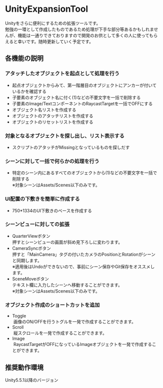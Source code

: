 # UnityExpansionTool
Unityをさらに便利にするための拡張ツールです。<br>
勉強の一環として作成したものであるため処理が下手な部分等あるかもしれませんが、機能は一通りできておりますので開発のお供として多くの人に使ってもらえると幸いです。随時更新していく予定です。

## 各機能の説明
### アタッチしたオブジェクトを起点として処理を行う
* 起点オブジェクトからみて、第一階層目のオブジェクトにアンカーが付いているかを確認する
* 子要素のオブジェクト名に付く(1)などの不要文字を一括で削除する
* 子要素のImage/TextコンポーネントのRaycastTargetを一括でOFFにする
* オブジェクト名リストを作成する
* オブジェクトのアタッチリストを作成する
* オブジェクトのリセットリストを作成する

### 対象となるオブジェクトを探し出し、リスト表示する
* スクリプトのアタッチがMissingとなっているものを探しだす

### シーンに対して一括で何らかの処理を行う
* 特定のシーン内にあるすべてのオブジェクトから(1)などの不要文字を一括で削除する<br>
  ※対象シーンはAssets/Scenes以下のみです。

### UI配置の下敷きを簡単に作成する
* 750*1334のUI下敷きのベースを作成する

### シーンビューに対しての拡張
* QuarterViewボタン<br>
  押すとシーンビューの画面が斜め見下ろしに変わります。
* CameraSyncボタン<br>
  押すと「MainCamera」タグの付いたカメラのPositionとRotationがシーンと同期します。<br>
  ※適用後はUndoができないので、事前にシーン保存やGit保存をオススメします。
* SceneMoveボタン<br>
  テキスト欄に入力したシーンへ移動することができます。<br>
  ※対象シーンはAssets/Scenes以下のみです。

### オブジェクト作成のショートカットを追加
* Toggle<br>
  画像のON/OFFを行うトグルを一発で作成することができます。 
* Scroll<br>
  縦スクロールを一発で作成することができます。
* Image<br>
  RaycastTargetがOFFになっているImageオブジェクトを一発で作成することができます。

## 推奨動作環境
Unity5.5.1以降のバージョン

